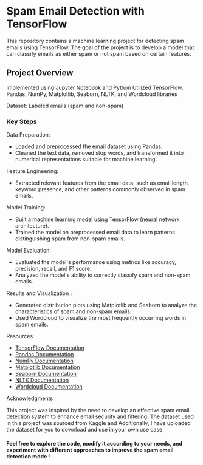 # Spam Email Detection with TensorFlow

This repository contains a machine learning project for detecting spam emails using TensorFlow. The goal of the project is to develop a model that can classify emails as either spam or not spam based on certain features.

## Project Overview

Implemented using Jupyter Notebook and Python
Utilized TensorFlow, Pandas, NumPy, Matplotlib, Seaborn, NLTK, and Wordcloud libraries

  
Dataset: Labeled emails (spam and non-spam)

### Key Steps
Data Preparation:
  * Loaded and preprocessed the email dataset using Pandas.
  * Cleaned the text data, removed stop words, and transformed it into numerical representations suitable for machine learning.

Feature Engineering:

  * Extracted relevant features from the email data, such as email length, keyword presence, and other patterns commonly observed in spam emails.

Model Training:

  * Built a machine learning model using TensorFlow (neural network architecture).
  * Trained the model on preprocessed email data to learn patterns distinguishing spam from non-spam emails.

Model Evaluation:

  * Evaluated the model's performance using metrics like accuracy, precision, recall, and F1 score.
  * Analyzed the model's ability to correctly classify spam and non-spam emails.

Results and Visualization :
  * Generated distribution plots using Matplotlib and Seaborn to analyze the characteristics of spam and non-spam emails.
  * Used Wordcloud to visualize the most frequently occurring words in spam emails.



Resources

  * [TensorFlow Documentation](https://www.tensorflow.org/)
  * [Pandas Documentation](https://pandas.pydata.org/)
  * [NumPy Documentation](https://numpy.org/doc/)
  * [Matplotlib Documentation](https://matplotlib.org/stable/contents.html)
  * [Seaborn Documentation](https://seaborn.pydata.org/)
  * [NLTK Documentation](https://www.nltk.org/)
  * [Wordcloud Documentation](https://amueller.github.io/word_cloud/)


Acknowledgments 

  This project was inspired by the need to develop an effective spam email detection system to enhance email security and filtering. 
  The dataset used in this project was sourced from Kaggle and Additionally, I have uploaded the dataset for you to download and use in your own use case.


#### Feel free to explore the code, modify it according to your needs, and experiment with different approaches to improve the spam email detection mode !
